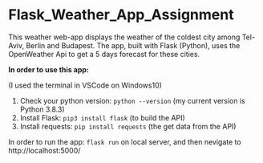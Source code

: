 # Flask_Weather_App_Assignment

This weather web-app displays the weather of the coldest city among Tel-Aviv, Berlin and Budapest.
The app, built with Flask (Python), uses the OpenWeather Api to get a 5 days forecast for these cities.

**In order to use this app:**

(I used the terminal in VSCode on Windows10)

  1. Check your python version: `python --version` (my current version is Python 3.8.3)
  2. Install Flask: `pip3 install flask` (to build the API)
  3. Install requests: `pip install requests` (the get data from the API)
  
  
  In order to run the app: `flask run` on local server, and then nevigate to  http://localhost:5000/
